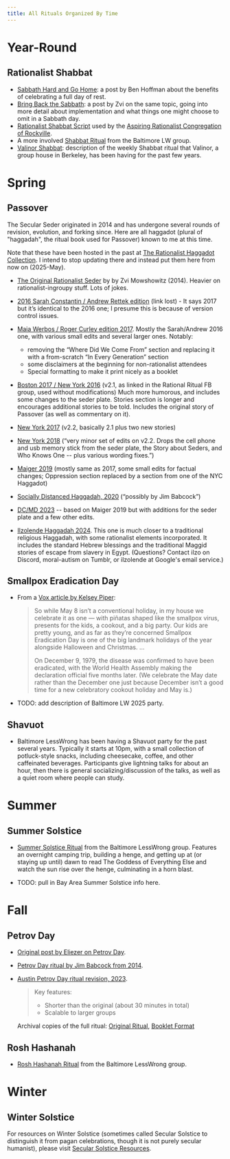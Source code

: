 ```yaml
---
title: All Rituals Organized By Time
---
```


# Year-Round
## Rationalist Shabbat
* [Sabbath Hard and Go Home](https://benjaminrosshoffman.com/sabbath-hard-and-go-home/): a post by Ben Hoffman about the benefits of celebrating a full day of rest.
* [Bring Back the Sabbath](https://www.lesswrong.com/posts/ZoCitBiBv97WEWpX5/bring-back-the-sabbath): a post by Zvi on the same topic, going into more detail about implementation and what things one might choose to omit in a Sabbath day.
* [Rationalist Shabbat Script](arc_shabbat.html) used by the [Aspiring Rationalist Congregation of Rockville](https://www.lesswrong.com/groups/kipXKmRAFrKq2gaRa).
* A more involved [Shabbat Ritual](shabbat_ritual.html) from the Baltimore LW group.
* [Valinor Shabbat](valinor_shabbat.html): description of the weekly Shabbat ritual that Valinor, a group house in Berkeley, has been having for the past few years.

# Spring
## Passover

The Secular Seder originated in 2014 and has undergone several rounds of revision, evolution, and forking since. Here are all haggadot (plural of "haggadah", the ritual book used for Passover) known to me at this time.

Note that these have been hosted in the past at [The Rationalist Haggadot Collection](https://tigrennatenn.neocities.org/rationalist_haggadot/). I intend to stop updating there and instead put them here from now on (2025-May).

* [The Original Rationalist Seder](haggadot/The_Original_Rationalist_Haggadah.pdf) by by Zvi Mowshowitz (2014). Heavier on rationalist-ingroupy stuff. Lots of jokes.

* [2016 Sarah Constantin / Andrew Rettek edition]() (link lost) - It says 2017 but it’s identical to the 2016 one; I presume this is because of version control issues.

* [Maia Werbos / Roger Curley edition 2017](haggadot/Rationalist_Seder_Haggadah_2017_Maiger_Edition.pdf). Mostly the Sarah/Andrew 2016 one, with various small edits and several larger ones. Notably:

  * removing the “Where Did We Come From” section and replacing it with a from-scratch “In Every Generation” section
  * some disclaimers at the beginning for non-rationalist attendees
  * Special formatting to make it print nicely as a booklet

* [Boston 2017 / New York 2016](haggadot/The_Rationalist_Haggadah_v2.1.pdf) (v2.1, as linked in the Rational Ritual FB group, used without modifications) Much more humorous, and includes some changes to the seder plate. Stories section is longer and encourages additional stories to be told. Includes the original story of Passover (as well as commentary on it).
* [New York 2017](haggadot/The_Rationalist_Haggadah_v2.2.pdf) (v2.2, basically 2.1 plus two new stories)
* [New York 2018](haggadot/The_Rationalist_Haggadah_v2.3.pdf) (“very minor set of edits on v2.2. Drops the cell phone and usb memory stick from the seder plate, the Story about Seders, and Who Knows One -- plus various wording fixes.”)
* [Maiger 2019](haggadot/Rationalist_Seder_Haggadah_2019_Maiger_Edition.pdf) (mostly same as 2017, some small edits for factual changes; Oppression section replaced by a section from one of the NYC Haggadot)
* [Socially Distanced Haggadah, 2020](haggadot/The_Socially-Distanced_Rationalist_Hagaddah.pdf) (“possibly by Jim Babcock”)
* [DC/MD 2023](haggadot/DC_MD_2023_Haggadah.pdf) -- based on Maiger 2019 but with additions for the seder plate and a few other edits.
* [Ilzolende Haggadah 2024](haggadot/Ilzolende_Haggadah_2024-04-02.pdf). This one is much closer to a traditional religious Haggadah, with some rationalist elements incorporated. It includes the standard Hebrew blessings and the traditional Maggid stories of escape from slavery in Egypt. (Questions? Contact ilzo on Discord, moral-autism on Tumblr, or ilzolende at Google's email service.)

## Smallpox Eradication Day

* From a [Vox article by Kelsey Piper](https://web.archive.org/web/20250510031251/https://www.vox.com/future-perfect/2023/5/3/23709475/smallpox-world-health-organization-disease-covid-vaccination-health):

    > So while May 8 isn’t a conventional holiday, in my house we celebrate it as one — with piñatas shaped like the smallpox virus, presents for the kids, a cookout, and a big party. Our kids are pretty young, and as far as they’re concerned Smallpox Eradication Day is one of the big landmark holidays of the year alongside Halloween and Christmas. ...
    >
    > On December 9, 1979, the disease was confirmed to have been eradicated, with the World Health Assembly making the declaration official five months later. (We celebrate the May date rather than the December one just because December isn’t a good time for a new celebratory cookout holiday and May is.)

* TODO: add description of Baltimore LW 2025 party.

## Shavuot

* Baltimore LessWrong has been having a Shavuot party for the past several years. Typically it starts at 10pm, with a small collection of potluck-style snacks, including cheesecake, coffee, and other caffeinated beverages. Participants give lightning talks for about an hour, then there is general socializing/discussion of the talks, as well as a quiet room where people can study.

# Summer
## Summer Solstice

* [Summer Solstice Ritual](Baltimore_Summer_Solstice_Ritual_Mk2.pdf) from the Baltimore LessWrong group. Features an overnight camping trip, building a henge, and getting up at (or staying up until) dawn to read The Goddess of Everything Else and watch the sun rise over the henge, culminating in a horn blast.

* TODO: pull in Bay Area Summer Solstice info here.

# Fall

## Petrov Day

* [Original post by Eliezer on Petrov Day](https://www.lesswrong.com/posts/QtyKq4BDyuJ3tysoK/9-26-is-petrov-day).
* [Petrov Day ritual by Jim Babcock from 2014](https://www.lesswrong.com/posts/fr8MEigHzJeFQkctL/petrov-day-is-september-26).
* [Austin Petrov Day ritual revision, 2023](https://www.lesswrong.com/posts/RnxKEgds4q8T8LeZp/austin-petrov-day-revision-2023).

    > Key features:
    > * Shorter than the original (about 30 minutes in total)
    > * Scalable to larger groups

  Archival copies of the full ritual: [Original Ritual](Austin_Petrov_Day.pdf), [Booklet Format](Austin_Petrov_Day_Booklet.pdf)


## Rosh Hashanah

* [Rosh Hashanah Ritual](rosh_hashanah.html) from the Baltimore LessWrong group.

# Winter
## Winter Solstice

For resources on Winter Solstice (sometimes called Secular Solstice to distinguish it from pagan celebrations, though it is not purely secular humanist), please visit [Secular Solstice Resources](https://secularsolstice.github.io/).
